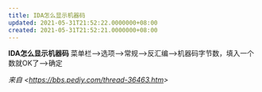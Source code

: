 ```yaml
---
title: IDA怎么显示机器码
updated: 2021-05-31T21:52:22.0000000+08:00
created: 2021-05-31T21:52:21.0000000+08:00
---
```


**IDA怎么显示机器码**
菜单栏--\>选项--\>常规--\>反汇编--\>机器码字节数，填入一个数就OK了--\>确定

*来自 \<<https://bbs.pediy.com/thread-36463.htm>\>*
